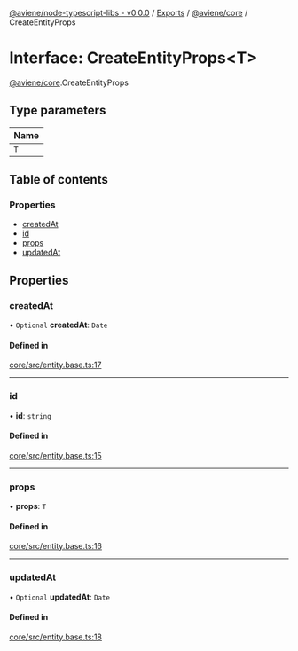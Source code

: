 [@aviene/node-typescript-libs - v0.0.0](../README.md) / [Exports](../modules.md) / [@aviene/core](../modules/aviene_core.md) / CreateEntityProps

# Interface: CreateEntityProps\<T\>

[@aviene/core](../modules/aviene_core.md).CreateEntityProps

## Type parameters

| Name |
| :------ |
| `T` |

## Table of contents

### Properties

- [createdAt](aviene_core.CreateEntityProps.md#createdat)
- [id](aviene_core.CreateEntityProps.md#id)
- [props](aviene_core.CreateEntityProps.md#props)
- [updatedAt](aviene_core.CreateEntityProps.md#updatedat)

## Properties

### createdAt

• `Optional` **createdAt**: `Date`

#### Defined in

[core/src/entity.base.ts:17](https://github.com/stefan-karlsson/node-typescript-libs/blob/6aa28d9eb2e544086557d37a2f8291cbb5b031af/packages/core/src/entity.base.ts#L17)

___

### id

• **id**: `string`

#### Defined in

[core/src/entity.base.ts:15](https://github.com/stefan-karlsson/node-typescript-libs/blob/6aa28d9eb2e544086557d37a2f8291cbb5b031af/packages/core/src/entity.base.ts#L15)

___

### props

• **props**: `T`

#### Defined in

[core/src/entity.base.ts:16](https://github.com/stefan-karlsson/node-typescript-libs/blob/6aa28d9eb2e544086557d37a2f8291cbb5b031af/packages/core/src/entity.base.ts#L16)

___

### updatedAt

• `Optional` **updatedAt**: `Date`

#### Defined in

[core/src/entity.base.ts:18](https://github.com/stefan-karlsson/node-typescript-libs/blob/6aa28d9eb2e544086557d37a2f8291cbb5b031af/packages/core/src/entity.base.ts#L18)
